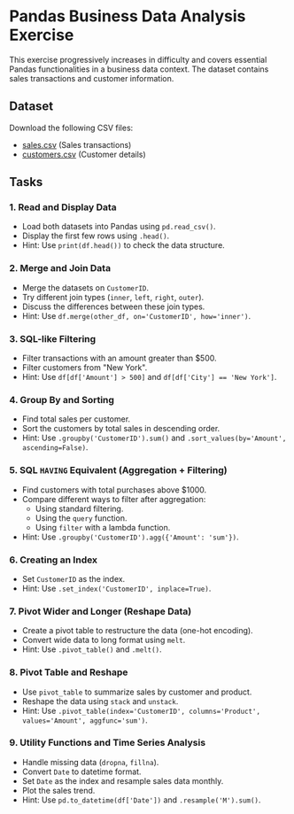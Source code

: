 # Pandas Business Data Analysis Exercise

This exercise progressively increases in difficulty and covers essential Pandas functionalities in a business data context. The dataset contains sales transactions and customer information.

## Dataset

Download the following CSV files:
- [sales.csv](sandbox:/mnt/data/sales.csv) (Sales transactions)
- [customers.csv](sandbox:/mnt/data/customers.csv) (Customer details)

## Tasks

### 1. Read and Display Data
- Load both datasets into Pandas using `pd.read_csv()`.
- Display the first few rows using `.head()`.
- Hint: Use `print(df.head())` to check the data structure.

### 2. Merge and Join Data
- Merge the datasets on `CustomerID`.
- Try different join types (`inner`, `left`, `right`, `outer`).
- Discuss the differences between these join types.
- Hint: Use `df.merge(other_df, on='CustomerID', how='inner')`.

### 3. SQL-like Filtering
- Filter transactions with an amount greater than $500.
- Filter customers from "New York".
- Hint: Use `df[df['Amount'] > 500]` and `df[df['City'] == 'New York']`.

### 4. Group By and Sorting
- Find total sales per customer.
- Sort the customers by total sales in descending order.
- Hint: Use `.groupby('CustomerID').sum()` and `.sort_values(by='Amount', ascending=False)`.

### 5. SQL `HAVING` Equivalent (Aggregation + Filtering)
- Find customers with total purchases above $1000.
- Compare different ways to filter after aggregation:
  - Using standard filtering.
  - Using the `query` function.
  - Using `filter` with a lambda function.
- Hint: Use `.groupby('CustomerID').agg({'Amount': 'sum'})`.

### 6. Creating an Index
- Set `CustomerID` as the index.
- Hint: Use `.set_index('CustomerID', inplace=True)`.

### 7. Pivot Wider and Longer (Reshape Data)
- Create a pivot table to restructure the data (one-hot encoding).
- Convert wide data to long format using `melt`.
- Hint: Use `.pivot_table()` and `.melt()`.

### 8. Pivot Table and Reshape
- Use `pivot_table` to summarize sales by customer and product.
- Reshape the data using `stack` and `unstack`.
- Hint: Use `.pivot_table(index='CustomerID', columns='Product', values='Amount', aggfunc='sum')`.

### 9. Utility Functions and Time Series Analysis
- Handle missing data (`dropna`, `fillna`).
- Convert `Date` to datetime format.
- Set `Date` as the index and resample sales data monthly.
- Plot the sales trend.
- Hint: Use `pd.to_datetime(df['Date'])` and `.resample('M').sum()`.
